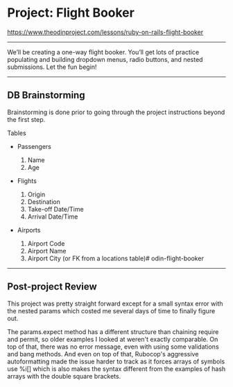 # Project: Flight Booker

https://www.theodinproject.com/lessons/ruby-on-rails-flight-booker

---

We’ll be creating a one-way flight booker. You’ll get lots of practice populating and building dropdown menus, radio buttons, and nested submissions. Let the fun begin!

---

## DB Brainstorming

Brainstorming is done prior to going through the project instructions beyond the first step.

Tables
- Passengers
    1. Name
    1. Age

- Flights
    1. Origin
    1. Destination
    1. Take-off Date/Time
    1. Arrival Date/Time

- Airports
    1. Airport Code
    1. Airport Name
    1. Airport City (or FK from a locations table)# odin-flight-booker

---

## Post-project Review

This project was pretty straight forward except for a small syntax error with the nested params which costed me several days of time to finally figure out.

The params.expect method has a different structure than chaining require and permit, so older examples I looked at weren't exactly comparable. On top of that, there was no error message, even with using some validations and bang methods. And even on top of that, Rubocop's aggressive autoformatting made the issue harder to track as it forces arrays of symbols use %i[] which is also makes the syntax different from the examples of hash arrays with the double square brackets.